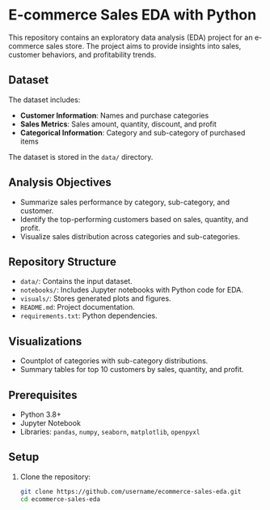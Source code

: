 # E-commerce Sales EDA with Python

This repository contains an exploratory data analysis (EDA) project for an e-commerce sales store. The project aims to provide insights into sales, customer behaviors, and profitability trends.

## Dataset
The dataset includes:
- **Customer Information**: Names and purchase categories
- **Sales Metrics**: Sales amount, quantity, discount, and profit
- **Categorical Information**: Category and sub-category of purchased items

The dataset is stored in the `data/` directory.

## Analysis Objectives
- Summarize sales performance by category, sub-category, and customer.
- Identify the top-performing customers based on sales, quantity, and profit.
- Visualize sales distribution across categories and sub-categories.

## Repository Structure
- `data/`: Contains the input dataset.
- `notebooks/`: Includes Jupyter notebooks with Python code for EDA.
- `visuals/`: Stores generated plots and figures.
- `README.md`: Project documentation.
- `requirements.txt`: Python dependencies.

## Visualizations
- Countplot of categories with sub-category distributions.
- Summary tables for top 10 customers by sales, quantity, and profit.

## Prerequisites
- Python 3.8+
- Jupyter Notebook
- Libraries: `pandas`, `numpy`, `seaborn`, `matplotlib`, `openpyxl`

## Setup
1. Clone the repository:
   ```bash
   git clone https://github.com/username/ecommerce-sales-eda.git
   cd ecommerce-sales-eda
